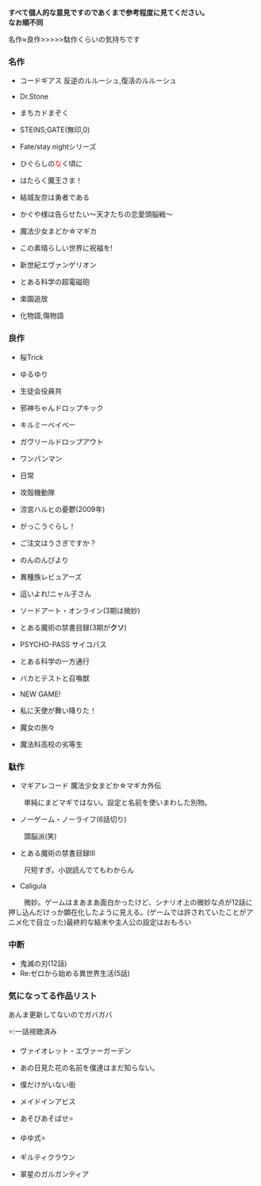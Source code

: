 **すべて個人的な意見ですのであくまで参考程度に見てください。**<br>**なお順不同**

名作≈良作>>>>>駄作くらいの気持ちです

### 名作

- コードギアス 反逆のルルーシュ,復活のルルーシュ

- Dr.Stone

- まちカドまぞく

- STEINS;GATE(無印,0)

- Fate/stay nightシリーズ

- ひぐらしの<span style="color:red">な</span>く頃に

- はたらく魔王さま！

- 結城友奈は勇者である

- かぐや様は告らせたい〜天才たちの恋愛頭脳戦〜

- 魔法少女まどか☆マギカ

- この素晴らしい世界に祝福を!

- 新世紀エヴァンゲリオン

- とある科学の超電磁砲

- 楽園追放

- 化物語,傷物語

### 良作

- 桜Trick

- ゆるゆり

- 生徒会役員共

- 邪神ちゃんドロップキック

- キルミーベイベー

- ガヴリールドロップアウト

- ワンパンマン

- 日常

- 攻殻機動隊

- 涼宮ハルヒの憂鬱(2009年)

- がっこうぐらし！

- ご注文はうさぎですか？

- のんのんびより

- 異種族レビュアーズ

- 這いよれ!ニャル子さん

- ソードアート・オンライン(3期は微妙)

- とある魔術の禁書目録(3期が**クソ**)

- PSYCHO-PASS サイコパス

- とある科学の一方通行

- バカとテストと召喚獣

- NEW GAME!

- 私に天使が舞い降りた！

- 魔女の旅々

- 魔法科高校の劣等生

### 駄作

- マギアレコード 魔法少女まどか☆マギカ外伝

        単純にまどマギではない。設定と名前を使いまわした別物。

- ノーゲーム・ノーライフ(6話切り)

        頭脳派(笑)

- とある魔術の禁書目録Ⅲ

        尺短すぎ。小説読んでてもわからん

- Caligula

        微妙。ゲームはまあまあ面白かったけど、シナリオ上の微妙な点が12話に押し込んだけっか顕在化したように見える。(ゲームでは許されていたことがアニメ化で目立った)最終的な結末や主人公の設定はおもろい

### 中断

- 鬼滅の刃(12話)
- Re:ゼロから始める異世界生活(5話)

### 気になってる作品リスト

あんま更新してないのでガバガバ

⭐:一話視聴済み

- ヴァイオレット・エヴァーガーデン

- あの日見た花の名前を僕達はまだ知らない。

- 僕だけがいない街

- メイドインアビス

- あそびあそばせ⭐

- ゆゆ式⭐

- ギルティクラウン

- 翠星のガルガンティア
  
  
